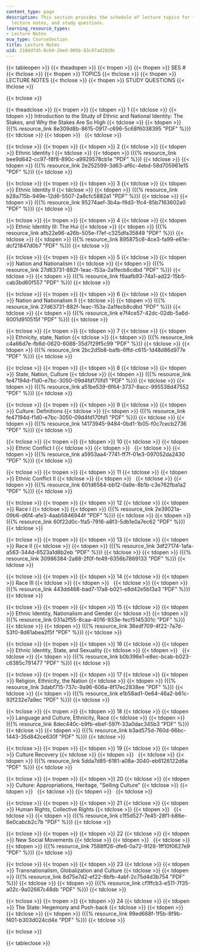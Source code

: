 ```yaml
---
content_type: page
description: This section provides the schedule of lecture topics for the course,
  lecture notes, and study questions.
learning_resource_types:
- Lecture Notes
ocw_type: CourseSection
title: Lecture Notes
uid: 210ddfd5-8cb9-2bed-905b-83c07ad2020c
---
```


{{< tableopen >}}
{{< theadopen >}}
{{< tropen >}}
{{< thopen >}}
SES #
{{< thclose >}}
{{< thopen >}}
TOPICS
{{< thclose >}}
{{< thopen >}}
LECTURE NOTES
{{< thclose >}}
{{< thopen >}}
STUDY QUESTIONS
{{< thclose >}}

{{< trclose >}}

{{< theadclose >}}
{{< tropen >}}
{{< tdopen >}}
1
{{< tdclose >}}
{{< tdopen >}}
Introduction to the Study of Ethnic and National Identity: The Stakes, and Why the Stakes Are So High
{{< tdclose >}}
{{< tdopen >}}
({{% resource_link 8e309d8b-8615-0917-c696-5c68f6038395 "PDF" %}})
{{< tdclose >}}
{{< tdopen >}}
 
{{< tdclose >}}

{{< trclose >}}
{{< tropen >}}
{{< tdopen >}}
2
{{< tdclose >}}
{{< tdopen >}}
Ethnic Identity I
{{< tdclose >}}
{{< tdopen >}}
({{% resource_link bee9d642-cc97-f8f8-890c-a9929578cb1e "PDF" %}})
{{< tdclose >}}
{{< tdopen >}}
({{% resource_link 2e252599-3d63-af6c-4ebd-58d705961e15 "PDF" %}})
{{< tdclose >}}

{{< trclose >}}
{{< tropen >}}
{{< tdopen >}}
3
{{< tdclose >}}
{{< tdopen >}}
Ethnic Identity II
{{< tdclose >}}
{{< tdopen >}}
({{% resource_link b28a715b-949e-12d6-5507-2a8cfc5882a1 "PDF" %}})
{{< tdclose >}}
{{< tdopen >}}
({{% resource_link 95274aef-3b4a-f8d3-1fc4-85b7163602a0 "PDF" %}})
{{< tdclose >}}

{{< trclose >}}
{{< tropen >}}
{{< tdopen >}}
4
{{< tdclose >}}
{{< tdopen >}}
Ethnic Identity III: The Hui
{{< tdclose >}}
{{< tdopen >}}
({{% resource_link afb22e96-a26b-505e-f7ef-c325dfa35849 "PDF" %}})
{{< tdclose >}}
{{< tdopen >}}
({{% resource_link 895875c6-4ce3-fa99-e61e-dcf21847d0b7 "PDF" %}})
{{< tdclose >}}

{{< trclose >}}
{{< tropen >}}
{{< tdopen >}}
5
{{< tdclose >}}
{{< tdopen >}}
Nation and Nationalism I
{{< tdclose >}}
{{< tdopen >}}
({{% resource_link 27d63731-882f-1eac-153a-2a1fecb8cdbd "PDF" %}})
{{< tdclose >}}
{{< tdopen >}}
({{% resource_link f6aafb93-74a1-ad22-15b5-cab3bd60f557 "PDF" %}})
{{< tdclose >}}

{{< trclose >}}
{{< tropen >}}
{{< tdopen >}}
6
{{< tdclose >}}
{{< tdopen >}}
Nation and Nationalism II
{{< tdclose >}}
{{< tdopen >}}
({{% resource_link 27d63731-882f-1eac-153a-2a1fecb8cdbd "PDF" %}})
{{< tdclose >}}
{{< tdopen >}}
({{% resource_link e7f4ce57-42dc-02db-5a6d-6001d910515f "PDF" %}})
{{< tdclose >}}

{{< trclose >}}
{{< tropen >}}
{{< tdopen >}}
7
{{< tdclose >}}
{{< tdopen >}}
Ethnicity, state, Nation
{{< tdclose >}}
{{< tdopen >}}
({{% resource_link c4a66d7e-fb6d-0620-6088-35d7f29f5c99 "PDF" %}})
{{< tdclose >}}
{{< tdopen >}}
({{% resource_link 2bc2d5b8-bafb-6ffd-c615-1d48d86d977e "PDF" %}})
{{< tdclose >}}

{{< trclose >}}
{{< tropen >}}
{{< tdopen >}}
8
{{< tdclose >}}
{{< tdopen >}}
State, Nation, Culture
{{< tdclose >}}
{{< tdopen >}}
({{% resource_link fe47194d-f1d0-e7bc-3050-09d4fd170fd1 "PDF" %}})
{{< tdclose >}}
{{< tdopen >}}
({{% resource_link a51be539-6f64-3737-8acc-995538d47552 "PDF" %}})
{{< tdclose >}}

{{< trclose >}}
{{< tropen >}}
{{< tdopen >}}
9
{{< tdclose >}}
{{< tdopen >}}
Culture: Definitions
{{< tdclose >}}
{{< tdopen >}}
({{% resource_link fe47194d-f1d0-e7bc-3050-09d4fd170fd1 "PDF" %}})
{{< tdclose >}}
{{< tdopen >}}
({{% resource_link 14173945-9484-0bd1-1b05-f0c7cecb2736 "PDF" %}})
{{< tdclose >}}

{{< trclose >}}
{{< tropen >}}
{{< tdopen >}}
10
{{< tdclose >}}
{{< tdopen >}}
Ethnic Conflict I
{{< tdclose >}}
{{< tdopen >}}
 
{{< tdclose >}}
{{< tdopen >}}
({{% resource_link a5953aa4-7741-ff7f-01e3-097052da2430 "PDF" %}})
{{< tdclose >}}

{{< trclose >}}
{{< tropen >}}
{{< tdopen >}}
11
{{< tdclose >}}
{{< tdopen >}}
Ethnic Conflict II
{{< tdclose >}}
{{< tdopen >}}
 
{{< tdclose >}}
{{< tdopen >}}
({{% resource_link 601d6584-bb12-0a9e-8b1b-c3e762fba1a2 "PDF" %}})
{{< tdclose >}}

{{< trclose >}}
{{< tropen >}}
{{< tdopen >}}
12
{{< tdclose >}}
{{< tdopen >}}
Race I
{{< tdclose >}}
{{< tdopen >}}
({{% resource_link 2e39021a-09b6-d6f4-afe3-4aab5846944f "PDF" %}})
{{< tdclose >}}
{{< tdopen >}}
({{% resource_link 60f22d0c-1fa5-7916-a8f3-5db1e0a7ec62 "PDF" %}})
{{< tdclose >}}

{{< trclose >}}
{{< tropen >}}
{{< tdopen >}}
13
{{< tdclose >}}
{{< tdopen >}}
Race II
{{< tdclose >}}
{{< tdopen >}}
({{% resource_link 3df27174-1afa-a563-344d-6523a1d8b2eb "PDF" %}})
{{< tdclose >}}
{{< tdopen >}}
({{% resource_link 30986384-2a88-2f0f-fe49-6356b7869133 "PDF" %}})
{{< tdclose >}}

{{< trclose >}}
{{< tropen >}}
{{< tdopen >}}
14
{{< tdclose >}}
{{< tdopen >}}
Race III
{{< tdclose >}}
{{< tdopen >}}
 
{{< tdclose >}}
{{< tdopen >}}
({{% resource_link 443dd468-bad7-17a8-b021-e8d42e5b13a3 "PDF" %}})
{{< tdclose >}}

{{< trclose >}}
{{< tropen >}}
{{< tdopen >}}
15
{{< tdclose >}}
{{< tdopen >}}
Ethnic Identity, Nationalism and Gender
{{< tdclose >}}
{{< tdopen >}}
({{% resource_link 031a2f55-8caa-4016-933e-fecf5145301c "PDF" %}})
{{< tdclose >}}
{{< tdopen >}}
({{% resource_link 36edf709-4f22-7a7d-53f0-8d61abea2f5f "PDF" %}})
{{< tdclose >}}

{{< trclose >}}
{{< tropen >}}
{{< tdopen >}}
16
{{< tdclose >}}
{{< tdopen >}}
Ethnic Identity, State, and Sexuality
{{< tdclose >}}
{{< tdopen >}}
 
{{< tdclose >}}
{{< tdopen >}}
({{% resource_link b0b396e1-e8ec-bcab-b023-c6385c791477 "PDF" %}})
{{< tdclose >}}

{{< trclose >}}
{{< tropen >}}
{{< tdopen >}}
17
{{< tdclose >}}
{{< tdopen >}}
Religion, Ethnicity, the Nation
{{< tdclose >}}
{{< tdopen >}}
({{% resource_link 3dabf715-737c-9a96-606a-8f17ec2838ee "PDF" %}})
{{< tdclose >}}
{{< tdopen >}}
({{% resource_link e1b58ad1-0e64-46a2-b61c-92f232e7a9ec "PDF" %}})
{{< tdclose >}}

{{< trclose >}}
{{< tropen >}}
{{< tdopen >}}
18
{{< tdclose >}}
{{< tdopen >}}
Language and Culture, Ethnicity, Race
{{< tdclose >}}
{{< tdopen >}}
({{% resource_link 8dec440c-b9fb-ebef-597f-33a0dac345b3 "PDF" %}})
{{< tdclose >}}
{{< tdopen >}}
({{% resource_link b3ad575d-760d-66bc-1443-35d842ce630f "PDF" %}})
{{< tdclose >}}

{{< trclose >}}
{{< tropen >}}
{{< tdopen >}}
19
{{< tdclose >}}
{{< tdopen >}}
Culture Recovery
{{< tdclose >}}
{{< tdopen >}}
 
{{< tdclose >}}
{{< tdopen >}}
({{% resource_link 5dda7d85-6181-a08a-3040-eb6126122d6a "PDF" %}})
{{< tdclose >}}

{{< trclose >}}
{{< tropen >}}
{{< tdopen >}}
20
{{< tdclose >}}
{{< tdopen >}}
Culture: Appropriations, Heritage, "Selling Culture"
{{< tdclose >}}
{{< tdopen >}}
 
{{< tdclose >}}
{{< tdopen >}}
 
{{< tdclose >}}

{{< trclose >}}
{{< tropen >}}
{{< tdopen >}}
21
{{< tdclose >}}
{{< tdopen >}}
Human Rights, Collective Rights
{{< tdclose >}}
{{< tdopen >}}
 
{{< tdclose >}}
{{< tdopen >}}
({{% resource_link c1f5d527-7e45-28f1-b86e-6e0cabcb2c7b "PDF" %}})
{{< tdclose >}}

{{< trclose >}}
{{< tropen >}}
{{< tdopen >}}
22
{{< tdclose >}}
{{< tdopen >}}
New Social Movements
{{< tdclose >}}
{{< tdopen >}}
 
{{< tdclose >}}
{{< tdopen >}}
({{% resource_link 7588ff26-dfe6-0a72-9128-1ff10f0627e9 "PDF" %}})
{{< tdclose >}}

{{< trclose >}}
{{< tropen >}}
{{< tdopen >}}
23
{{< tdclose >}}
{{< tdopen >}}
Transnationalism, Globalization and Culture
{{< tdclose >}}
{{< tdopen >}}
({{% resource_link 8d75e7d2-ef22-8bfb-4abf-2c75d4d3b754 "PDF" %}})
{{< tdclose >}}
{{< tdopen >}}
({{% resource_link cf1ffcb3-e511-7f35-a02c-9a02667c48db "PDF" %}})
{{< tdclose >}}

{{< trclose >}}
{{< tropen >}}
{{< tdopen >}}
24
{{< tdclose >}}
{{< tdopen >}}
The State: Hegemony and Push-back
{{< tdclose >}}
{{< tdopen >}}
 
{{< tdclose >}}
{{< tdopen >}}
({{% resource_link 99ed668f-1f5b-8f9b-f401-b303d024cd4e "PDF" %}})
{{< tdclose >}}

{{< trclose >}}

{{< tableclose >}}